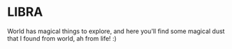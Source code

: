 # LIBRA
World has magical things to explore, and here you'll find some magical dust that I found from world, ah from life! :)
